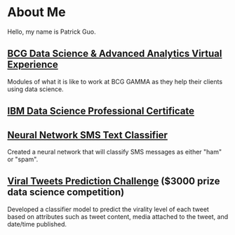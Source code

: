 # About Me

Hello, my name is Patrick Guo.

## [BCG Data Science & Advanced Analytics Virtual Experience](https://www.theforage.com/virtual-internships/Tcz8gTtprzAS4xSoK?ref=sdTWCZYMLpp9k5w7g)

Modules of what it is like to work at BCG GAMMA as they help their clients using data science.

## [IBM Data Science Professional Certificate](https://github.com/shpatrickguo/datascience-projects/tree/main/IBM%20Data%20Science%20Professional%20Certificate)

## [Neural Network SMS Text Classifier](https://github.com/shpatrickguo/datascience-projects/tree/main/Neural%20Network%20SMS%20Text%20Classifier)

Created a neural network that will classify SMS messages as either "ham" or "spam".

## [Viral Tweets Prediction Challenge](https://github.com/shpatrickguo/bitgrit/tree/main/Viral%20Tweets%20Prediction%20Challenge) ($3000 prize data science competition)

Developed a classifier model to predict the virality level of each tweet based on attributes such as tweet content, media attached to the tweet, and date/time published.
